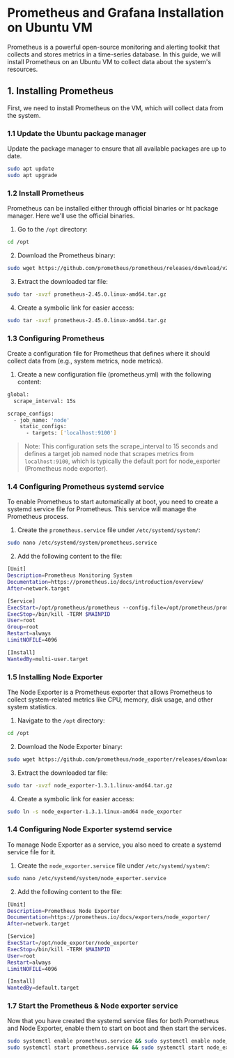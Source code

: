 # Prometheus and Grafana Installation on Ubuntu VM

Prometheus is a powerful open-source monitoring and alerting toolkit that collects and stores metrics in a time-series database. In this guide, we will install Prometheus on an Ubuntu VM to collect data about the system's resources.

## 1. Installing Prometheus

First, we need to install Prometheus on the VM, which will collect data from the system.

### 1.1 Update the Ubuntu package manager

Update the package manager to ensure that all available packages are up to date.

```bash
sudo apt update
sudo apt upgrade
```

### 1.2 Install Prometheus

Prometheus can be installed either through official binaries or ht package manager. Here we'll use the official binaries.

1. Go to the `/opt` directory:

```bash
cd /opt
```

2. Download the Prometheus binary:

```bash
sudo wget https://github.com/prometheus/prometheus/releases/download/v2.45.0/prometheus-2.45.0.linux-amd64.tar.gz
```

3. Extract the downloaded tar file:

```bash
sudo tar -xvzf prometheus-2.45.0.linux-amd64.tar.gz
```

4. Create a symbolic link for easier access:

```bash
sudo tar -xvzf prometheus-2.45.0.linux-amd64.tar.gz
```

### 1.3 Configuring Prometheus

Create a configuration file for Prometheus that defines where it should collect data from (e.g., system metrics, node metrics).

1. Create a new configuration file (prometheus.yml) with the following content:

```bash
global:
  scrape_interval: 15s

scrape_configs:
  - job_name: 'node'
    static_configs:
      - targets: ['localhost:9100']
```

> Note: This configuration sets the scrape_interval to 15 seconds and defines a target job named node that scrapes metrics from `localhost:9100`, which is typically the default port for node_exporter (Prometheus node exporter).

### 1.4 Configuring Prometheus systemd service

To enable Prometheus to start automatically at boot, you need to create a systemd service file for Prometheus. This service will manage the Prometheus process.

1. Create the `prometheus.service` file under `/etc/systemd/system/`:

```bash
sudo nano /etc/systemd/system/prometheus.service
```

2. Add the following content to the file:

```bash
[Unit]
Description=Prometheus Monitoring System
Documentation=https://prometheus.io/docs/introduction/overview/
After=network.target

[Service]
ExecStart=/opt/prometheus/prometheus --config.file=/opt/prometheus/prometheus.yml
ExecStop=/bin/kill -TERM $MAINPID
User=root
Group=root
Restart=always
LimitNOFILE=4096

[Install]
WantedBy=multi-user.target
```

### 1.5 Installing Node Exporter

The Node Exporter is a Prometheus exporter that allows Prometheus to collect system-related metrics like CPU, memory, disk usage, and other system statistics.

1. Navigate to the `/opt` directory:

```bash
cd /opt
```

2. Download the Node Exporter binary:

```bash
sudo wget https://github.com/prometheus/node_exporter/releases/download/v1.3.1/node_exporter-1.3.1.linux-amd64.tar.gz
```

3. Extract the downloaded tar file:

```bash
sudo tar -xvzf node_exporter-1.3.1.linux-amd64.tar.gz
```

4. Create a symbolic link for easier access:

```bash
sudo ln -s node_exporter-1.3.1.linux-amd64 node_exporter
```

### 1.4 Configuring Node Exporter systemd service

To manage Node Exporter as a service, you also need to create a systemd service file for it.

1. Create the `node_exporter.service` file under `/etc/systemd/system/`:

```bash
sudo nano /etc/systemd/system/node_exporter.service
```

2. Add the following content to the file:

```bash
[Unit]
Description=Prometheus Node Exporter
Documentation=https://prometheus.io/docs/exporters/node_exporter/
After=network.target

[Service]
ExecStart=/opt/node_exporter/node_exporter
ExecStop=/bin/kill -TERM $MAINPID
User=root
Restart=always
LimitNOFILE=4096

[Install]
WantedBy=default.target
```

### 1.7 Start the Prometheus & Node exporter service

Now that you have created the systemd service files for both Prometheus and Node Exporter, enable them to start on boot and then start the services.

```bash
sudo systemctl enable prometheus.service && sudo systemctl enable node_exporter.service
sudo systemctl start prometheus.service && sudo systemctl start node_exporter.service
```
